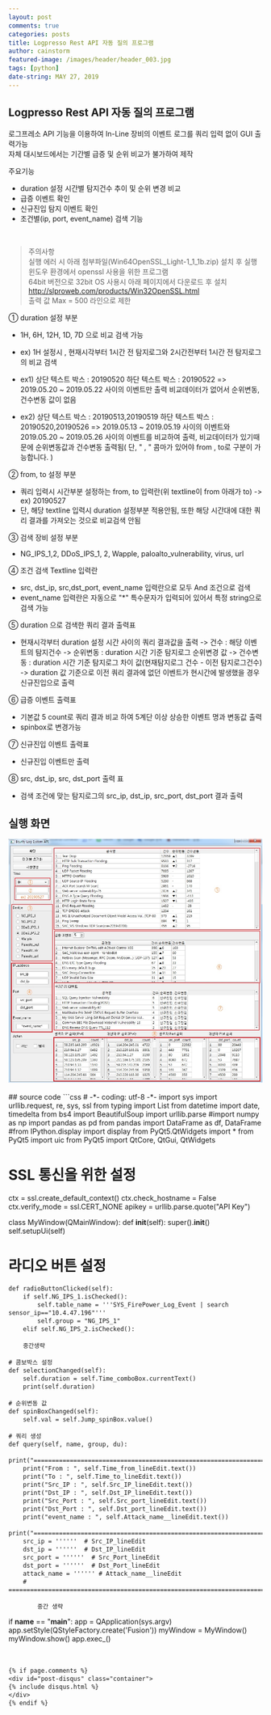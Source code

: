 ```yaml
---
layout: post
comments: true
categories: posts
title: Logpresso Rest API 자동 질의 프로그램
author: cainstorm
featured-image: /images/header/header_003.jpg
tags: [python]
date-string: MAY 27, 2019
---
```

<script src="//ajax.googleapis.com/ajax/libs/jquery/1.9.1/jquery.min.js"></script>
<script>window.jQuery || document.write('<script src="_/js/libs/jquery-1.9.1.min.js"><\/script>')</script>

## Logpresso Rest API 자동 질의 프로그램

로그프레소 API 기능을 이용하여 In-Line 장비의 이벤트 로그를 쿼리 입력 없이 GUI 출력가능<br>
자체 대시보드에서는 기간별 급증 및 순위 비교가 불가하여 제작

주요기능
- duration 설정 시간별 탐지건수 추이 및 순위 변경 비교
- 급증 이벤트 확인
- 신규진입 탐지 이벤트 확인
- 조건별(ip, port, event_name) 검색 기능
<br>

> 주의사항<br>
> 실행 에러 시 아래 첨부파일(Win64OpenSSL_Light-1_1_1b.zip) 설치 후 실행<br>
> 윈도우 환경에서 openssl 사용을 위한 프로그램<br>
> 64bit 버전으로 32bit OS 사용시 아래 페이지에서 다운로드 후 설치<br>
> http://slproweb.com/products/Win32OpenSSL.html<br>
> 출력 값 Max = 500 라인으로 제한

①  duration 설정 부분
 - 1H, 6H, 12H, 1D, 7D 으로 비교 검색 가능
 - ex) 1H 설정시 , 현재시각부터 1시간 전 탐지로그와 2시간전부터 1시간 전 탐지로그의 비교 검색
 - ex1) 상단 텍스트 박스 : 20190520 
        하단 텍스트 박스 : 20190522
         => 2019.05.20 ~ 2019.05.22 사이의 이벤트만 출력 비교데이터가 없어서 순위변동, 건수변동 값이 없음

 - ex2) 상단 텍스트 박스 : 20190513,20190519
         하단 텍스트 박스 : 20190520,20190526
          => 2019.05.13 ~ 2019.05.19 사이의 이벤트와 2019.05.20 ~ 2019.05.26 사이의 이벤트를 비교하여 출력,
               비교데이터가 있기때문에 순위변동값과 건수변동 출력됨( 단, " , " 콤마가 있어야 from , to로 구분이 가능합니다. )

② from, to 설정 부분
 - 쿼리 입력시 시간부분 설정하는 from, to 입력란(위 textline이 from 아래가 to)
  -> ex) 20190527
 - 단, 해당 textline 입력시 duration 설정부분 적용안됨, 또한 해당 시간대에 대한 쿼리 결과를 가져오는 것으로 비교검색 안됨

③ 검색 장비 설정 부분
 - NG_IPS_1,2, DDoS_IPS_1, 2, Wapple, paloalto_vulnerability, virus, url

④ 조건 검색 Textline 입력란
 - src, dst_ip, src,dst_port, event_name 입력란으로 모두 And 조건으로 검색
 - event_name 입력란은 자동으로 "*" 특수문자가 입력되어 있어서 특정 string으로 검색 가능

⑤ duration 으로 검색한 쿼리 결과 출력표
 - 현재시각부터 duration 설정 시간 사이의 쿼리 결과값을 출력
  -> 건수 : 해당 이벤트의 탐지건수
  -> 순위변동 : duration 시간 기준 탐지로그 순위변경 값
  -> 건수변동 : duration 시간 기준 탐지로그 차이 값(현재탐지로그 건수 - 이전 탐지로그건수)
  -> duration 값 기준으로 이전 쿼리 결과에 없던 이벤트가 현시간에 발생했을 경우 신규진입으로 출력

⑥ 급증 이벤트 출력표
 - 기본값 5 count로 쿼리 결과 비교 하여 5계단 이상 상승한 이벤트 명과 변동값 출력
 - spinbox로 변경가능

⑦ 신규진입 이벤트 출력표
 - 신규진입 이벤트만 출력

⑧ src, dst_ip, src, dst_port 출력 표 
 - 검색 조건에 맞는 탐지로그의 src_ip, dst_ip, src_port, dst_port 결과 출력

 ## 실행 화면
<center>
<img src="/images/2019-05-27/2019-05-27-py-001.jpg">
</center>

<br>
## source code 
```css
# -*- coding: utf-8 -*-
import sys
import urllib.request, re, sys, ssl
from typing import List
from datetime import date, timedelta
from bs4 import BeautifulSoup
import urllib.parse
#import numpy as np
import pandas as pd
from pandas import DataFrame as df, DataFrame
#from IPython.display import display
from PyQt5.QtWidgets import *
from PyQt5 import uic
from PyQt5 import QtCore, QtGui, QtWidgets

# SSL 통신을 위한 설정
ctx = ssl.create_default_context()
ctx.check_hostname = False
ctx.verify_mode = ssl.CERT_NONE
apikey = urllib.parse.quote("API Key")


class MyWindow(QMainWindow):
    def __init__(self):
        super().__init__()
        self.setupUi(self)

   # 라디오 버튼 설정
    def radioButtonClicked(self):
        if self.NG_IPS_1.isChecked():
            self.table_name = '''SYS_FirePower_Log_Event | search sensor_ip=="10.4.47.196"'''
            self.group = "NG_IPS_1"
        elif self.NG_IPS_2.isChecked():

		중간생략 
		
    # 콤보박스 설정
    def selectionChanged(self):
        self.duration = self.Time_comboBox.currentText()
        print(self.duration)

    # 순위변동 값
    def spinBoxChanged(self):
        self.val = self.Jump_spinBox.value()

    # 쿼리 생성
    def query(self, name, group, du):
        print("=====================================================================")
        print("From : ", self.Time_from_lineEdit.text())
        print("To : ", self.Time_to_lineEdit.text())
        print("Src_IP : ", self.Src_IP_lineEdit.text())
        print("Dst_IP : ", self.Dst_IP_lineEdit.text())
        print("Src_Port : ", self.Src_port_lineEdit.text())
        print("Dst_Port : ", self.Dst_port_lineEdit.text())
        print("event_name : ", self.Attack_name__lineEdit.text())
        print("=====================================================================")
        src_ip = ''''''  # Src_IP_lineEdit
        dst_ip = ''''''  # Dst_IP_lineEdit
        src_port = ''''''  # Src_Port_lineEdit
        dst_port = ''''''  # Dst_Port_lineEdit
        attack_name = '''''' # Attack_name__lineEdit
        # ==================================================================================================
			
			중간 생략
			
			

if __name__ == "__main__":
    app = QApplication(sys.argv)
    app.setStyle(QStyleFactory.create('Fusion'))
    myWindow = MyWindow()
    myWindow.show()
    app.exec_()
```


{% if page.comments %}
<div id="post-disqus" class="container">
{% include disqus.html %}
</div>
{% endif %}


